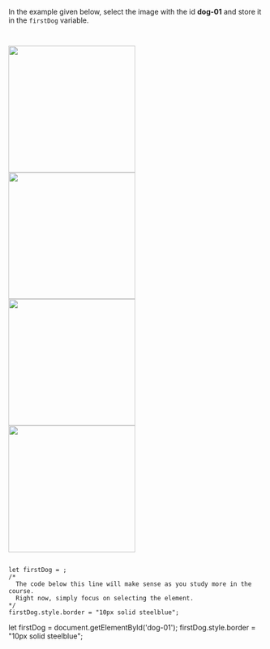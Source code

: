 In the example given below,
select the image with the id **dog-01**
and
store it in the `firstDog` variable.

<Editor lang="javascript" type="exercise">
<code>
<panel lang="html">
<img id = "dog-01" src = "htmldom-dog-01.jpg" height = "250px">
<img id = "dog-02" src = "htmldom-dog-02.jpg" height = "250px">
<img id = "dog-03" src = "htmldom-dog-03.jpg" height = "250px">
<img id = "dog-04" src = "htmldom-dog-04.jpg" height = "250px">
</panel>
<panel lang="javascript">
let firstDog = ;
/*
  The code below this line will make sense as you study more in the course.
  Right now, simply focus on selecting the element.
*/
firstDog.style.border = "10px solid steelblue";
</panel>
</code>

<solution>
let firstDog = document.getElementById('dog-01');
firstDog.style.border = "10px solid steelblue";
</solution>
</Editor>